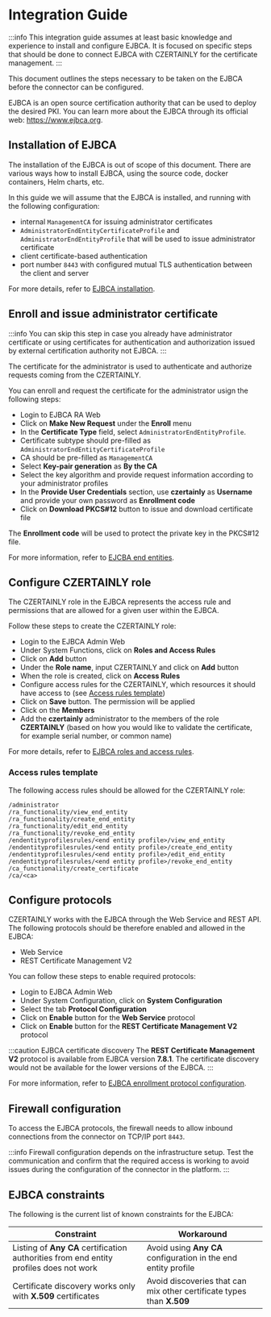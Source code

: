 # Integration Guide

:::info
This integration guide assumes at least basic knowledge and experience to install and configure EJBCA. It is focused on specific steps that should be done to connect EJBCA with CZERTAINLY for the certificate management.
:::

This document outlines the steps necessary to be taken on the EJBCA before the connector can be configured.

EJBCA is an open source certification authority that can be used to deploy the desired PKI.
You can learn more about the EJBCA through its official web: https://www.ejbca.org.

## Installation of EJBCA

The installation of the EJBCA is out of scope of this document.
There are various ways how to install EJBCA, using the source code, docker containers, Helm charts, etc.

In this guide we will assume that the EJBCA is installed, and running with the following configuration:
- internal `ManagementCA` for issuing administrator certificates
- `AdministratorEndEntityCertificateProfile` and `AdministratorEndEntityProfile` that will be used to issue administrator certificate
- client certificate-based authentication
- port number `8443` with configured mutual TLS authentication between the client and server

For more details, refer to [EJBCA installation](https://doc.primekey.com/ejbca/ejbca-installation).

## Enroll and issue administrator certificate

:::info
You can skip this step in case you already have administrator certificate or using certificates for authentication and authorization issued by external certification authority not EJBCA.
:::

The certificate for the administrator is used to authenticate and authorize requests coming from the CZERTAINLY.

You can enroll and request the certificate for the administrator usign the following steps:
- Login to EJBCA RA Web
- Click on **Make New Request** under the **Enroll** menu
- In the **Certificate Type** field, select `AdministratorEndEntityProfile`.
- Certificate subtype should pre-filled as `AdministratorEndEntityCertificateProfile`
- CA should be pre-filled as `ManagementCA`
- Select **Key-pair generation** as **By the CA**
- Select the key algorithm and provide request information according to your administrator profiles
- In the **Provide User Credentials** section, use **czertainly** as **Username** and provide your own password as **Enrollment code**
- Click on **Download PKCS#12** button to issue and download certificate file

The **Enrollment code** will be used to protect the private key in the PKCS#12 file.

For more information, refer to [EJCBA end entities](https://doc.primekey.com/ejbca/ejbca-operations/ejbca-operations-guide/ca-operations-guide/end-entities).

## Configure CZERTAINLY role

The CZERTAINLY role in the EJBCA represents the access rule and permissions that are allowed for a given user within the EJBCA.

Follow these steps to create the CZERTAINLY role:
- Login to the EJBCA Admin Web
- Under System Functions, click on **Roles and Access Rules**
- Click on **Add** button
- Under the **Role name**, input CZERTAINLY and click on **Add** button
- When the role is created, click on **Access Rules**
- Configure access rules for the CZERTAINLY, which resources it should have access to (see [Access rules template](#access-rules-template))
- Click on **Save** button. The permission will be applied
- Click on the **Members**
- Add the **czertainly** administrator to the members of the role **CZERTAINLY** (based on how you would like to validate the certificate, for example serial number, or common name)

For more details, refer to [EJBCA roles and access rules](https://doc.primekey.com/ejbca/ejbca-operations/ejbca-ca-concept-guide/roles-and-access-rules).

### Access rules template

The following access rules should be allowed for the CZERTAINLY role:

```
/administrator
/ra_functionality/view_end_entity
/ra_functionality/create_end_entity
/ra_functionality/edit_end_entity
/ra_functionality/revoke_end_entity
/endentityprofilesrules/<end entity profile>/view_end_entity
/endentityprofilesrules/<end entity profile>/create_end_entity
/endentityprofilesrules/<end entity profile>/edit_end_entity
/endentityprofilesrules/<end entity profile>/revoke_end_entity
/ca_functionality/create_certificate
/ca/<ca>
```

## Configure protocols

CZERTAINLY works with the EJBCA through the Web Service and REST API.
The following protocols should be therefore enabled and allowed in the EJBCA:
- Web Service
- REST Certificate Management V2

You can follow these steps to enable required protocols:
- Login to EJBCA Admin Web
- Under System Configuration, click on **System Configuration**
- Select the tab **Protocol Configuration**
- Click on **Enable** button for the **Web Service** protocol
- Click on **Enable** button for the **REST Certificate Management V2** protocol

:::caution EJBCA certificate discovery
The **REST Certificate Management V2** protocol is available from EJBCA version **7.8.1**. The certificate discovery would not be available for the lower versions of the EJBCA.
:::

For more information, refer to [EJBCA enrollment protocol configuration](https://doc.primekey.com/ejbca/ejbca-operations/ejbca-operations-guide/ca-operations-guide/enrollment-protocol-configuration).

## Firewall configuration

To access the EJBCA protocols, the firewall needs to allow inbound connections from the connector on TCP/IP port `8443`.

:::info
Firewall configuration depends on the infrastructure setup. Test the communication and confirm that the required access is working to avoid issues during the configuration of the connector in the platform.
:::

## EJBCA constraints

The following is the current list of known constraints for the EJBCA:

| Constraint                                                                             | Workaround                                                            |
|----------------------------------------------------------------------------------------|-----------------------------------------------------------------------|
| Listing of **Any CA** certification authorities from end entity profiles does not work | Avoid using **Any CA** configuration in the end entity profile        |
| Certificate discovery works only with **X.509** certificates                           | Avoid discoveries that can mix other certificate types than **X.509** |